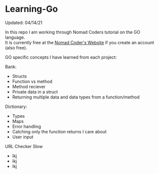 # Learning-Go
Updated: 04/14/21  

In this repo I am working through Nomad Coders tutorial on the GO language.  
It is currently free at the [Nomad Coder's Website](https://nomadcoders.co/go-for-beginners/lectures/1712) if you create an account (also free). 

GO specific concepts I have learned from each project:

Bank:
 - Structs
 - Function vs method
 - Method reciever
 - Private data in a struct
 - Returning multiple data and data types from a function/method


Dictionary:
 - Types
 - Maps
 - Error handling
 - Catching only the function returns I care about
 - User input

URL Checker Slow
 - lkj
 - lkj
 - lkj
